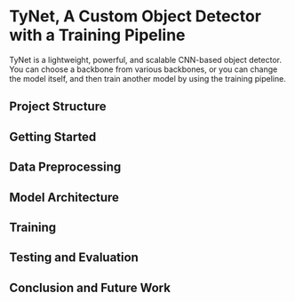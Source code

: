 # TyNet, A Custom Object Detector with a Training Pipeline
  
  TyNet is a lightweight, powerful, and scalable CNN-based object detector. You can choose a backbone from various backbones, or you can change the model itself, and then train another model by using the training pipeline.


## Project Structure

## Getting Started

## Data Preprocessing

## Model Architecture

## Training

## Testing and Evaluation

## Conclusion and Future Work

